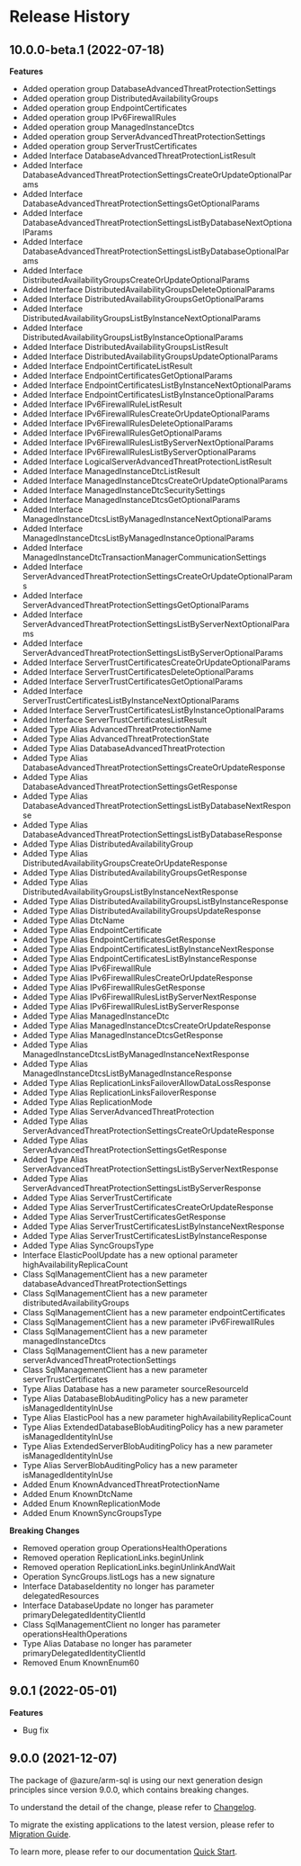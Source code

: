 # Release History
    
## 10.0.0-beta.1 (2022-07-18)
    
**Features**

  - Added operation group DatabaseAdvancedThreatProtectionSettings
  - Added operation group DistributedAvailabilityGroups
  - Added operation group EndpointCertificates
  - Added operation group IPv6FirewallRules
  - Added operation group ManagedInstanceDtcs
  - Added operation group ServerAdvancedThreatProtectionSettings
  - Added operation group ServerTrustCertificates
  - Added Interface DatabaseAdvancedThreatProtectionListResult
  - Added Interface DatabaseAdvancedThreatProtectionSettingsCreateOrUpdateOptionalParams
  - Added Interface DatabaseAdvancedThreatProtectionSettingsGetOptionalParams
  - Added Interface DatabaseAdvancedThreatProtectionSettingsListByDatabaseNextOptionalParams
  - Added Interface DatabaseAdvancedThreatProtectionSettingsListByDatabaseOptionalParams
  - Added Interface DistributedAvailabilityGroupsCreateOrUpdateOptionalParams
  - Added Interface DistributedAvailabilityGroupsDeleteOptionalParams
  - Added Interface DistributedAvailabilityGroupsGetOptionalParams
  - Added Interface DistributedAvailabilityGroupsListByInstanceNextOptionalParams
  - Added Interface DistributedAvailabilityGroupsListByInstanceOptionalParams
  - Added Interface DistributedAvailabilityGroupsListResult
  - Added Interface DistributedAvailabilityGroupsUpdateOptionalParams
  - Added Interface EndpointCertificateListResult
  - Added Interface EndpointCertificatesGetOptionalParams
  - Added Interface EndpointCertificatesListByInstanceNextOptionalParams
  - Added Interface EndpointCertificatesListByInstanceOptionalParams
  - Added Interface IPv6FirewallRuleListResult
  - Added Interface IPv6FirewallRulesCreateOrUpdateOptionalParams
  - Added Interface IPv6FirewallRulesDeleteOptionalParams
  - Added Interface IPv6FirewallRulesGetOptionalParams
  - Added Interface IPv6FirewallRulesListByServerNextOptionalParams
  - Added Interface IPv6FirewallRulesListByServerOptionalParams
  - Added Interface LogicalServerAdvancedThreatProtectionListResult
  - Added Interface ManagedInstanceDtcListResult
  - Added Interface ManagedInstanceDtcsCreateOrUpdateOptionalParams
  - Added Interface ManagedInstanceDtcSecuritySettings
  - Added Interface ManagedInstanceDtcsGetOptionalParams
  - Added Interface ManagedInstanceDtcsListByManagedInstanceNextOptionalParams
  - Added Interface ManagedInstanceDtcsListByManagedInstanceOptionalParams
  - Added Interface ManagedInstanceDtcTransactionManagerCommunicationSettings
  - Added Interface ServerAdvancedThreatProtectionSettingsCreateOrUpdateOptionalParams
  - Added Interface ServerAdvancedThreatProtectionSettingsGetOptionalParams
  - Added Interface ServerAdvancedThreatProtectionSettingsListByServerNextOptionalParams
  - Added Interface ServerAdvancedThreatProtectionSettingsListByServerOptionalParams
  - Added Interface ServerTrustCertificatesCreateOrUpdateOptionalParams
  - Added Interface ServerTrustCertificatesDeleteOptionalParams
  - Added Interface ServerTrustCertificatesGetOptionalParams
  - Added Interface ServerTrustCertificatesListByInstanceNextOptionalParams
  - Added Interface ServerTrustCertificatesListByInstanceOptionalParams
  - Added Interface ServerTrustCertificatesListResult
  - Added Type Alias AdvancedThreatProtectionName
  - Added Type Alias AdvancedThreatProtectionState
  - Added Type Alias DatabaseAdvancedThreatProtection
  - Added Type Alias DatabaseAdvancedThreatProtectionSettingsCreateOrUpdateResponse
  - Added Type Alias DatabaseAdvancedThreatProtectionSettingsGetResponse
  - Added Type Alias DatabaseAdvancedThreatProtectionSettingsListByDatabaseNextResponse
  - Added Type Alias DatabaseAdvancedThreatProtectionSettingsListByDatabaseResponse
  - Added Type Alias DistributedAvailabilityGroup
  - Added Type Alias DistributedAvailabilityGroupsCreateOrUpdateResponse
  - Added Type Alias DistributedAvailabilityGroupsGetResponse
  - Added Type Alias DistributedAvailabilityGroupsListByInstanceNextResponse
  - Added Type Alias DistributedAvailabilityGroupsListByInstanceResponse
  - Added Type Alias DistributedAvailabilityGroupsUpdateResponse
  - Added Type Alias DtcName
  - Added Type Alias EndpointCertificate
  - Added Type Alias EndpointCertificatesGetResponse
  - Added Type Alias EndpointCertificatesListByInstanceNextResponse
  - Added Type Alias EndpointCertificatesListByInstanceResponse
  - Added Type Alias IPv6FirewallRule
  - Added Type Alias IPv6FirewallRulesCreateOrUpdateResponse
  - Added Type Alias IPv6FirewallRulesGetResponse
  - Added Type Alias IPv6FirewallRulesListByServerNextResponse
  - Added Type Alias IPv6FirewallRulesListByServerResponse
  - Added Type Alias ManagedInstanceDtc
  - Added Type Alias ManagedInstanceDtcsCreateOrUpdateResponse
  - Added Type Alias ManagedInstanceDtcsGetResponse
  - Added Type Alias ManagedInstanceDtcsListByManagedInstanceNextResponse
  - Added Type Alias ManagedInstanceDtcsListByManagedInstanceResponse
  - Added Type Alias ReplicationLinksFailoverAllowDataLossResponse
  - Added Type Alias ReplicationLinksFailoverResponse
  - Added Type Alias ReplicationMode
  - Added Type Alias ServerAdvancedThreatProtection
  - Added Type Alias ServerAdvancedThreatProtectionSettingsCreateOrUpdateResponse
  - Added Type Alias ServerAdvancedThreatProtectionSettingsGetResponse
  - Added Type Alias ServerAdvancedThreatProtectionSettingsListByServerNextResponse
  - Added Type Alias ServerAdvancedThreatProtectionSettingsListByServerResponse
  - Added Type Alias ServerTrustCertificate
  - Added Type Alias ServerTrustCertificatesCreateOrUpdateResponse
  - Added Type Alias ServerTrustCertificatesGetResponse
  - Added Type Alias ServerTrustCertificatesListByInstanceNextResponse
  - Added Type Alias ServerTrustCertificatesListByInstanceResponse
  - Added Type Alias SyncGroupsType
  - Interface ElasticPoolUpdate has a new optional parameter highAvailabilityReplicaCount
  - Class SqlManagementClient has a new parameter databaseAdvancedThreatProtectionSettings
  - Class SqlManagementClient has a new parameter distributedAvailabilityGroups
  - Class SqlManagementClient has a new parameter endpointCertificates
  - Class SqlManagementClient has a new parameter iPv6FirewallRules
  - Class SqlManagementClient has a new parameter managedInstanceDtcs
  - Class SqlManagementClient has a new parameter serverAdvancedThreatProtectionSettings
  - Class SqlManagementClient has a new parameter serverTrustCertificates
  - Type Alias Database has a new parameter sourceResourceId
  - Type Alias DatabaseBlobAuditingPolicy has a new parameter isManagedIdentityInUse
  - Type Alias ElasticPool has a new parameter highAvailabilityReplicaCount
  - Type Alias ExtendedDatabaseBlobAuditingPolicy has a new parameter isManagedIdentityInUse
  - Type Alias ExtendedServerBlobAuditingPolicy has a new parameter isManagedIdentityInUse
  - Type Alias ServerBlobAuditingPolicy has a new parameter isManagedIdentityInUse
  - Added Enum KnownAdvancedThreatProtectionName
  - Added Enum KnownDtcName
  - Added Enum KnownReplicationMode
  - Added Enum KnownSyncGroupsType

**Breaking Changes**

  - Removed operation group OperationsHealthOperations
  - Removed operation ReplicationLinks.beginUnlink
  - Removed operation ReplicationLinks.beginUnlinkAndWait
  - Operation SyncGroups.listLogs has a new signature
  - Interface DatabaseIdentity no longer has parameter delegatedResources
  - Interface DatabaseUpdate no longer has parameter primaryDelegatedIdentityClientId
  - Class SqlManagementClient no longer has parameter operationsHealthOperations
  - Type Alias Database no longer has parameter primaryDelegatedIdentityClientId
  - Removed Enum KnownEnum60
    
## 9.0.1 (2022-05-01)

**Features**

  - Bug fix

## 9.0.0 (2021-12-07)

The package of @azure/arm-sql is using our next generation design principles since version 9.0.0, which contains breaking changes.

To understand the detail of the change, please refer to [Changelog](https://aka.ms/js-track2-changelog).

To migrate the existing applications to the latest version, please refer to [Migration Guide](https://aka.ms/js-track2-migration-guide).

To learn more, please refer to our documentation [Quick Start](https://aka.ms/js-track2-quickstart).
